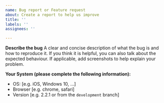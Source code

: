 ```yaml
---
name: Bug report or Feature request
about: Create a report to help us improve
title: ''
labels: ''
assignees: ''

---
```


**Describe the bug**
A clear and concise description of what the bug is and how to reproduce it. If you think it is helpful, you can also talk about the expected behaviour. If applicable, add screenshots to help explain your problem.

**Your System (please complete the following information):**
 - OS: [e.g. iOS, Windows 10, ...]
 - Browser [e.g. chrome, safari]
 - Version [e.g. 2.2.1 or from the `development` branch]
